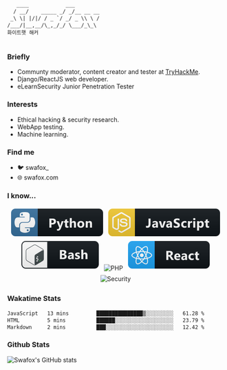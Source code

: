 ```
   ____            ___        
  / __/    _____ _/ _/__ __ __
 _\ \| |/|/ / _ `/ _/ _ \\ \ /
/___/|__,__/\_,_/_/ \___/_\_\ 
화이트햇 해커 
                              
```
### Briefly
- Communty moderator, content creator and tester at [TryHackMe](https://tryhackme.com/).
- Django/ReactJS web developer.
- eLearnSecurity Junior Penetration Tester

### Interests
- Ethical hacking & security research.
- WebApp testing.
- Machine learning. 

### Find me
- 🐦 swafox_
- 🌐 swafox.com

### I know...

<p align="center">

  <!-- For more icons please follow  https://github.com/MikeCodesDotNET/ColoredBadges -->

  <img src="https://raw.githubusercontent.com/MikeCodesDotNET/ColoredBadges/master/svg/dev/languages/python.svg" alt="Python" style="margin:4px">
  <img src="https://raw.githubusercontent.com/MikeCodesDotNET/ColoredBadges/master/svg/dev/languages/js.svg" alt="JS" style="margin:4px">
  <img src="https://raw.githubusercontent.com/MikeCodesDotNET/ColoredBadges/master/svg/dev/tools/bash.svg" alt="Bash" style="margin:4px">
  <img src="https://raw.githubusercontent.com/MikeCodesDotNET/ColoredBadges/master/png/dev/languages/php.png" alt="PHP" style="margin:4px">
  <img src="https://raw.githubusercontent.com/MikeCodesDotNET/ColoredBadges/master/svg/dev/frameworks/react.svg" alt="React" style="margin:4px">
  <img src="https://raw.githubusercontent.com/Quadrified/Quadrified/master/assets/svg/dev/misc/security.svg" alt="Security" style="margin:4px">

### Wakatime Stats
<!--START_SECTION:waka-->
```text
JavaScript   13 mins         ███████████████▒░░░░░░░░░   61.28 % 
HTML         5 mins          ██████░░░░░░░░░░░░░░░░░░░   23.79 % 
Markdown     2 mins          ███░░░░░░░░░░░░░░░░░░░░░░   12.42 % 
```
<!--END_SECTION:waka-->

### Github Stats
![Swafox's GitHub stats](https://github-readme-stats.vercel.app/api?username=Swafox&show_icons=true&theme=dracula)
